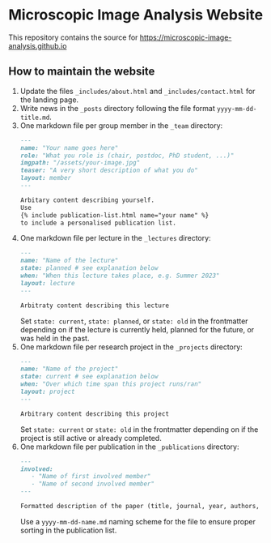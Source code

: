# Microscopic Image Analysis Website

This repository contains the source for https://microscopic-image-analysis.github.io

## How to maintain the website

1. Update the files `_includes/about.html` and `_includes/contact.html` for the
   landing page.
2. Write news in the `_posts` directory following the file format `yyyy-mm-dd-title.md`.
3. One markdown file per group member in the `_team` directory:
   ```md
   ---
   name: "Your name goes here"
   role: "What you role is (chair, postdoc, PhD student, ...)"
   imgpath: "/assets/your-image.jpg"
   teaser: "A very short description of what you do"
   layout: member
   ---

   Arbitary content describing yourself.
   Use
   {% include publication-list.html name="your name" %}
   to include a personalised publication list.
   ```
4. One markdown file per lecture in the `_lectures` directory:
   ```md
   ---
   name: "Name of the lecture"
   state: planned # see explanation below
   when: "When this lecture takes place, e.g. Summer 2023"
   layout: lecture
   ---

   Arbitraty content describing this lecture
   ```
   Set `state: current`, `state: planned`, or `state: old` in the frontmatter
   depending on if the lecture is currently held, planned for the future, or was
   held in the past.
5. One markdown file per research project in the `_projects` directory:
   ```md
   ---
   name: "Name of the project"
   state: current # see explanation below
   when: "Over which time span this project runs/ran"
   layout: project
   ---

   Arbitrary content describing this project
   ```
   Set `state: current` or `state: old` in the frontmatter depending on if the
   project is still active or already completed.
6. One markdown file per publication in the `_publications` directory:
   ```md
   ---
   involved:
      - "Name of first involved member"
      - "Name of second involved member"
   ---

   Formatted description of the paper (title, journal, year, authors, ...)
   ```
   Use a `yyyy-mm-dd-name.md` naming scheme for the file to ensure proper sorting
   in the publication list.